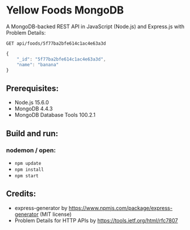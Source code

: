 # Yellow Foods MongoDB
A MongoDB-backed REST API in JavaScript (Node.js) and Express.js with Problem Details:
```HTTP
GET api/foods/5f77ba2bfe614c1ac4e63a3d
```

```JavaScript
{
    "_id": "5f77ba2bfe614c1ac4e63a3d",
    "name": "banana"
}
```

## Prerequisites:
- Node.js 15.6.0
- MongoDB 4.4.3
- MongoDB Database Tools 100.2.1

## Build and run:
### nodemon / open:
- `npm update`
- `npm install`
- `npm start`

## Credits:
- express-generator by https://www.npmjs.com/package/express-generator (MIT license)
- Problem Details for HTTP APIs by https://tools.ietf.org/html/rfc7807
